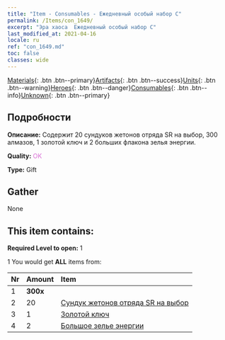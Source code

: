 ```yaml
---
title: "Item - Consumables - Ежедневный особый набор С"
permalink: /Items/con_1649/
excerpt: "Эра хаоса  Ежедневный особый набор С"
last_modified_at: 2021-04-16
locale: ru
ref: "con_1649.md"
toc: false
classes: wide
---
```

 [Materials](/ru/Items/){: .btn .btn--primary}[Artifacts](/ru/Items/Artifacts/){: .btn .btn--success}[Units](/ru/Items/Units/){: .btn .btn--warning}[Heroes](/ru/Items/Heroes/){: .btn .btn--danger}[Consumables](/ru/Items/Consumables/){: .btn .btn--info}[Unknown](/ru/Items/Unknown/){: .btn .btn--primary}

## Подробности
 **Описание:** Содержит 20 сундуков жетонов отряда SR на выбор, 300 алмазов, 1 золотой ключ и 2 больших флакона зелья энергии.

 **Quality:** <span style="color: #DA70D6">OK</span>

 **Type:** Gift

## Gather

  None

## This item contains:

 **Required Level to open:** 1

 1 You would get **ALL** items  from:

  | Nr | Amount |     Item    |
  |:---|:-------|:------------|
  | 1 |  **300x** | <i class="fas fa-gem"/> |  | 
  | 2 | 20 | [Сундук жетонов отряда SR на выбор](/ru/Items/con_1618/) |  | 
  | 3 | 1 | [Золотой ключ](/ru/Items/con_783/) |  | 
  | 4 | 2 | [Большое зелье энергии](/ru/Items/con_706/) |  | 
